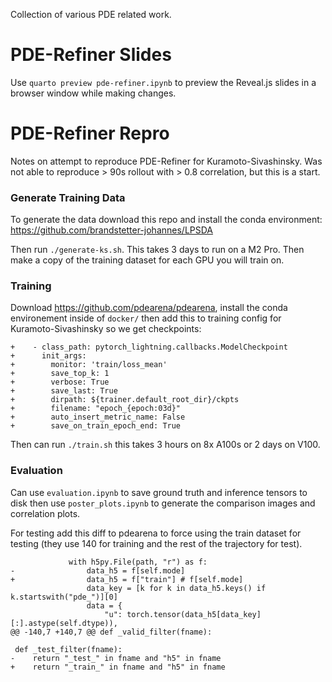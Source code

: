 Collection of various PDE related work. 

# PDE-Refiner Slides

Use `quarto preview pde-refiner.ipynb` to preview the Reveal.js slides in a browser window while making changes.

# PDE-Refiner Repro

Notes on attempt to reproduce PDE-Refiner for Kuramoto-Sivashinsky. Was not able to reproduce > 90s rollout with > 0.8 correlation, but this is a start.

### Generate Training Data

To generate the data download this repo and install the conda environment: https://github.com/brandstetter-johannes/LPSDA

Then run `./generate-ks.sh`. This takes 3 days to run on a M2 Pro. Then make a copy of the training dataset for each GPU you will train on.

### Training

Download https://github.com/pdearena/pdearena, install the conda environement inside of `docker/` then add this to training config for Kuramoto-Sivashinsky so we get checkpoints:
```
+    - class_path: pytorch_lightning.callbacks.ModelCheckpoint
+      init_args:
+        monitor: 'train/loss_mean'
+        save_top_k: 1
+        verbose: True
+        save_last: True
+        dirpath: ${trainer.default_root_dir}/ckpts
+        filename: "epoch_{epoch:03d}"
+        auto_insert_metric_name: False
+        save_on_train_epoch_end: True
```

Then can run `./train.sh` this takes 3 hours on 8x A100s or 2 days on V100.

### Evaluation

Can use `evaluation.ipynb` to save ground truth and inference tensors to disk then use `poster_plots.ipynb` to generate the comparison images and correlation plots.

For testing add this diff to pdearena to force using the train dataset for testing (they use 140 for training and the rest of the trajectory for test).

```
             with h5py.File(path, "r") as f:
-                data_h5 = f[self.mode]
+                data_h5 = f["train"] # f[self.mode]
                 data_key = [k for k in data_h5.keys() if k.startswith("pde_")][0]
                 data = {
                     "u": torch.tensor(data_h5[data_key][:].astype(self.dtype)),
@@ -140,7 +140,7 @@ def _valid_filter(fname):

 def _test_filter(fname):
-    return "_test_" in fname and "h5" in fname
+    return "_train_" in fname and "h5" in fname
```

